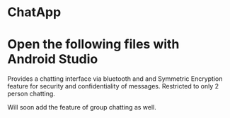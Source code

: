 # ChatApp

# Open the following files with Android Studio

Provides a chatting interface via bluetooth and and Symmetric Encryption feature for security and confidentiality of messages.
Restricted to only 2 person chatting.

Will soon add the feature of group chatting as well.
